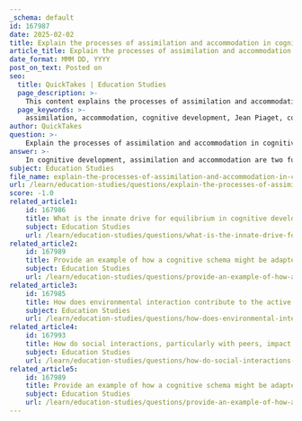 ```yaml
---
_schema: default
id: 167987
date: 2025-02-02
title: Explain the processes of assimilation and accommodation in cognitive development.
article_title: Explain the processes of assimilation and accommodation in cognitive development.
date_format: MMM DD, YYYY
post_on_text: Posted on
seo:
  title: QuickTakes | Education Studies
  page_description: >-
    This content explains the processes of assimilation and accommodation in cognitive development as described by Jean Piaget, detailing how individuals adapt to new experiences and integrate them into existing knowledge.
  page_keywords: >-
    assimilation, accommodation, cognitive development, Jean Piaget, cognitive schemas, new information, modify schemas, expand knowledge, cognitive equilibrium, child development
author: QuickTakes
question: >-
    Explain the processes of assimilation and accommodation in cognitive development.
answer: >-
    In cognitive development, assimilation and accommodation are two fundamental processes described by Jean Piaget, which facilitate how individuals adapt to new information and experiences.\n\n### Assimilation\nAssimilation occurs when a child encounters new information and integrates it into their existing cognitive schemas without altering those schemas. For example, if a child sees a zebra for the first time and identifies it as a horse, they are assimilating this new experience into their pre-existing schema of 'horse.' This process allows the child to make sense of new information by fitting it into what they already know.\n\n### Accommodation\nIn contrast, accommodation involves modifying existing schemas or creating new ones in response to new information that does not fit into existing schemas. Continuing with the previous example, when the child learns that a zebra is not a horse, they will accommodate by adjusting their understanding and creating a new schema specifically for 'zebra.' This process is crucial for cognitive development as it allows for the expansion and refinement of knowledge.\n\n### Interaction of Assimilation and Accommodation\nThese two processes work together to promote cognitive development. When a child experiences disequilibrium—when new experiences challenge their existing schemas—they are motivated to adapt through either assimilation or accommodation. This dynamic interplay helps maintain cognitive equilibrium, where the child can effectively understand and interact with their environment.\n\nIn summary, assimilation and accommodation are essential mechanisms in Piaget's theory of cognitive development, enabling individuals to adapt their understanding of the world as they encounter new experiences.
subject: Education Studies
file_name: explain-the-processes-of-assimilation-and-accommodation-in-cognitive-development.md
url: /learn/education-studies/questions/explain-the-processes-of-assimilation-and-accommodation-in-cognitive-development
score: -1.0
related_article1:
    id: 167986
    title: What is the innate drive for equilibrium in cognitive development, and how does it motivate adaptation?
    subject: Education Studies
    url: /learn/education-studies/questions/what-is-the-innate-drive-for-equilibrium-in-cognitive-development-and-how-does-it-motivate-adaptation
related_article2:
    id: 167989
    title: Provide an example of how a cognitive schema might be adapted through assimilation and accommodation.
    subject: Education Studies
    url: /learn/education-studies/questions/provide-an-example-of-how-a-cognitive-schema-might-be-adapted-through-assimilation-and-accommodation
related_article3:
    id: 167985
    title: How does environmental interaction contribute to the active learning process in constructivist theory?
    subject: Education Studies
    url: /learn/education-studies/questions/how-does-environmental-interaction-contribute-to-the-active-learning-process-in-constructivist-theory
related_article4:
    id: 167993
    title: How do social interactions, particularly with peers, impact cognitive development according to critiques of Piaget's theory?
    subject: Education Studies
    url: /learn/education-studies/questions/how-do-social-interactions-particularly-with-peers-impact-cognitive-development-according-to-critiques-of-piagets-theory
related_article5:
    id: 167989
    title: Provide an example of how a cognitive schema might be adapted through assimilation and accommodation.
    subject: Education Studies
    url: /learn/education-studies/questions/provide-an-example-of-how-a-cognitive-schema-might-be-adapted-through-assimilation-and-accommodation
---
```


&nbsp;